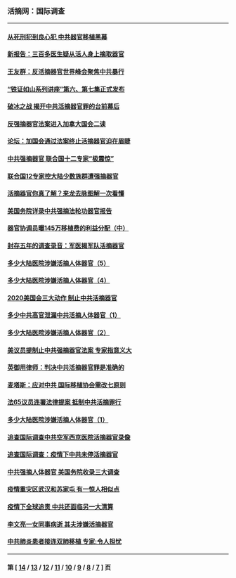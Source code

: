 ### 活摘网：国际调查
---
#### [从死刑犯到良心犯 中共器官移植黑幕](../../pages/nf5947/n13764669.md?06270430) 
#### [新报告：三百多医生疑从活人身上摘取器官](../../pages/nf5947/n13703044.md?06270430) 
#### [王友群：反活摘器官世界峰会聚焦中共暴行](../../pages/nf5947/n13250738.md?06270430) 
#### [“铁证如山系列讲座”第六、第七集正式发布](../../pages/nf5947/n13106287.md?06270430) 
#### [破冰之战 揭开中共活摘器官罪的台前幕后](../../pages/nf5947/n13082457.md?06270430) 
#### [反强摘器官法案进入加拿大国会二读](../../pages/nf5947/n13033450.md?06270430) 
#### [论坛：加国会通过法案终止活摘器官迫在眉睫](../../pages/nf5947/n13029839.md?06270430) 
#### [中共强摘器官 联合国十二专家“极震惊”](../../pages/nf5947/n13024313.md?06270430) 
#### [联合国12专家控大陆少数族群遭强摘器官](../../pages/nf5947/n13023877.md?06270430) 
#### [活摘器官你真了解？来龙去脉图解一次看懂](../../pages/nf5947/n13013820.md?06270430) 
#### [美国务院详录中共强摘法轮功器官报告](../../pages/nf5947/n12944519.md?06270430) 
#### [器官协调员曝145万移植费的利益分配（中）](../../pages/nf5947/n12894547.md?06270430) 
#### [封存五年的调查录音：军医揭军队活摘器官](../../pages/nf5947/n12798692.md?06270430) 
#### [多少大陆医院涉嫌活摘人体器官（5）](../../pages/nf5947/n12768383.md?06270430) 
#### [多少大陆医院涉嫌活摘人体器官（4）](../../pages/nf5947/n12664434.md?06270430) 
#### [2020美国会三大动作 制止中共活摘器官](../../pages/nf5947/n12682004.md?06270430) 
#### [多少中共高官泄漏中共活摘人体器官（1）](../../pages/nf5947/n12671234.md?06270430) 
#### [多少大陆医院涉嫌活摘人体器官（2）](../../pages/nf5947/n12655589.md?06270430) 
#### [美议员提制止中共强摘器官法案 专家指意义大](../../pages/nf5947/n12630561.md?06270430) 
#### [英御用律师：判决中共活摘器官罪是准确的](../../pages/nf5947/n12580740.md?06270430) 
#### [麦塔斯：应对中共 国际移植协会需改七原则](../../pages/nf5947/n12514711.md?06270430) 
#### [法65议员连署法律提案 抵制中共活摘罪行](../../pages/nf5947/n12437047.md?06270430) 
#### [多少大陆医院涉嫌活摘人体器官（1）](../../pages/nf5947/n12414284.md?06270430) 
#### [追查国际调查中共空军西京医院活摘器官录像](../../pages/nf5947/n12348837.md?06270430) 
#### [追查国际调查：疫情下中共未停活摘器官](../../pages/nf5947/n12273415.md?06270430) 
#### [中共强摘人体器官 美国务院收录三大调查](../../pages/nf5947/n12181488.md?06270430) 
#### [疫情重灾区武汉和苏家屯 有一惊人相似点](../../pages/nf5947/n12150824.md?06270430) 
#### [疫情下全球追责 中共还面临另一大清算](../../pages/nf5947/n12070397.md?06270430) 
#### [李文亮一女同事病逝 其夫涉嫌活摘器官](../../pages/nf5947/n11957882.md?06270430) 
#### [中共肺炎患者接连双肺移植 专家:令人担忧](../../pages/nf5947/n11945516.md?06270430) 

---
#### 第 [ [14](./14.md?06270430) / [13](./13.md?06270430) / [12](./12.md?06270430) / [11](./11.md?06270430) / [10](./10.md?06270430) / [9](./9.md?06270430) / [8](./8.md?06270430) / [7](./7.md?06270430) ] 页
